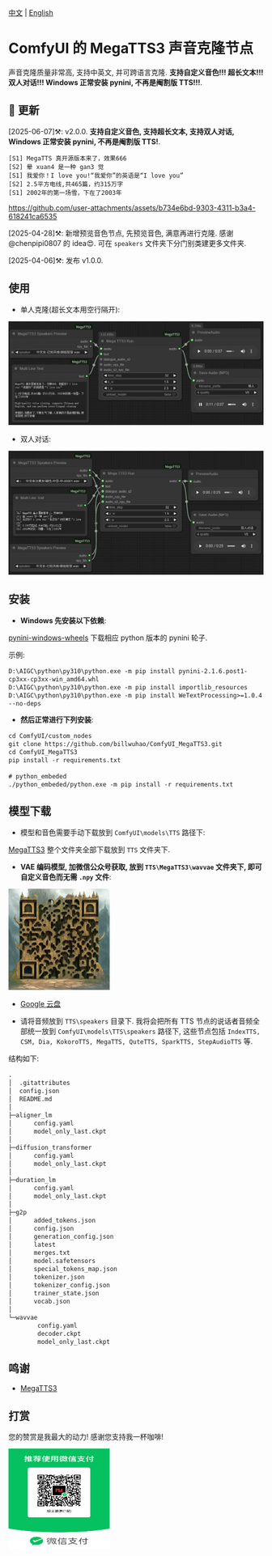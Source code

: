 [中文](README-CN.md) | [English](README.md) 

# ComfyUI 的 MegaTTS3 声音克隆节点

声音克隆质量非常高, 支持中英文, 并可跨语言克隆. **支持自定义音色!!! 超长文本!!! 双人对话!!! Windows 正常安装 pynini, 不再是阉割版 TTS!!!**.

## 📣 更新

[2025-06-07]⚒️: v2.0.0. **支持自定义音色, 支持超长文本, 支持双人对话, Windows 正常安装 pynini, 不再是阉割版 TTS!**.

```
[S1] MegaTTS 真开源版本来了，效果666
[S2] 晕 xuan4 是一种 gan3 觉
[S1] 我爱你！I love you!“我爱你”的英语是“I love you”
[S2] 2.5平方电线,共465篇，约315万字
[S1] 2002年的第一场雪，下在了2003年
```

https://github.com/user-attachments/assets/b734e6bd-9303-4311-b3a4-618241ca6535

[2025-04-28]⚒️: 新增预览音色节点, 先预览音色, 满意再进行克隆. 感谢 @chenpipi0807 的 idea😍. 可在 `speakers` 文件夹下分门别类建更多文件夹.

[2025-04-06]⚒️: 发布 v1.0.0.

## 使用

- 单人克隆(超长文本用空行隔开):

![image](https://github.com/billwuhao/ComfyUI_MegaTTS3/blob/main/images/2025-04-06_13-52-57.png)

- 双人对话:

![image](https://github.com/billwuhao/ComfyUI_MegaTTS3/blob/main/images/2025-04-06_14-49-12.png)

## 安装

- **Windows 先安装以下依赖**:

[pynini-windows-wheels](https://github.com/billwuhao/pynini-windows-wheels/releases/tag/v2.1.6.post1) 下载相应 python 版本的 pynini 轮子.

示例:
```
D:\AIGC\python\py310\python.exe -m pip install pynini-2.1.6.post1-cp3xx-cp3xx-win_amd64.whl
D:\AIGC\python\py310\python.exe -m pip install importlib_resources
D:\AIGC\python\py310\python.exe -m pip install WeTextProcessing>=1.0.4 --no-deps
```

- **然后正常进行下列安装**:
```
cd ComfyUI/custom_nodes
git clone https://github.com/billwuhao/ComfyUI_MegaTTS3.git
cd ComfyUI_MegaTTS3
pip install -r requirements.txt

# python_embeded
./python_embeded/python.exe -m pip install -r requirements.txt
```

## 模型下载

- 模型和音色需要手动下载放到 `ComfyUI\models\TTS` 路径下:

[MegaTTS3](https://huggingface.co/ByteDance/MegaTTS3/tree/main)  整个文件夹全部下载放到 `TTS` 文件夹下.

- **VAE 编码模型, 加微信公众号获取, 放到 `TTS\MegaTTS3\wavvae` 文件夹下, 即可自定义音色而无需 `.npy` 文件**:

<img src="https://github.com/billwuhao/ComfyUI_MegaTTS3/blob/main/images/gzh.webp" alt="" width="200" height="200">

  - [Google 云盘](https://drive.google.com/drive/folders/1p9GNdNJqeK_94lIJW8lew_G3EazU-9Wx?usp=sharing)

- 请将音频放到 `TTS\speakers` 目录下. 我将会把所有 TTS 节点的说话者音频全部统一放到 `ComfyUI\models\TTS\speakers` 路径下, 这些节点包括 `IndexTTS, CSM, Dia, KokoroTTS, MegaTTS, QuteTTS, SparkTTS, StepAudioTTS` 等.

结构如下:

```
.
│  .gitattributes
│  config.json
│  README.md
│
├─aligner_lm
│      config.yaml
│      model_only_last.ckpt
│
├─diffusion_transformer
│      config.yaml
│      model_only_last.ckpt
│
├─duration_lm
│      config.yaml
│      model_only_last.ckpt
│
├─g2p
│      added_tokens.json
│      config.json
│      generation_config.json
│      latest
│      merges.txt
│      model.safetensors
│      special_tokens_map.json
│      tokenizer.json
│      tokenizer_config.json
│      trainer_state.json
│      vocab.json
│
└─wavvae
        config.yaml
        decoder.ckpt
        model_only_last.ckpt
```

## 鸣谢

- [MegaTTS3](https://github.com/bytedance/MegaTTS3)

## 打赏

您的赞赏是我最大的动力! 感谢您支持我一杯咖啡!

<img src="https://github.com/billwuhao/ComfyUI_MegaTTS3/blob/main/images/20250607012102.jpg" alt="" width="200" height="200">
